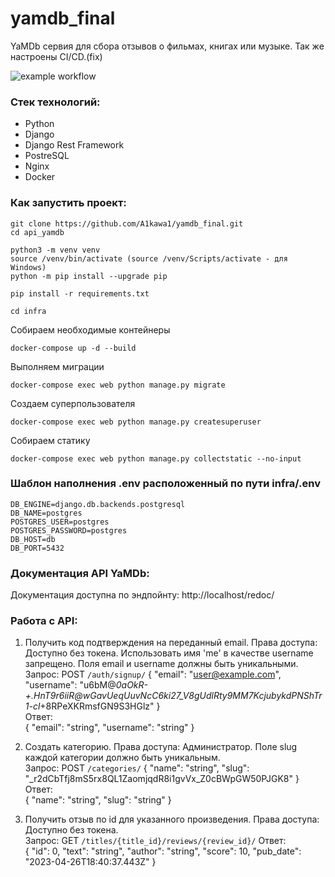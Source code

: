 # yamdb_final
YaMDb сервия для сбора отзывов о фильмах, книгах или музыке. Так же настроены CI/CD.(fix)  

![example workflow](https://github.com/A1kawa1/yamdb_final/actions/workflows/yamdb_workflow.yml/badge.svg)  

### Стек технологий:
- Python
- Django
- Django Rest Framework
- PostreSQL
- Nginx
- Docker

### Как запустить проект:

```
git clone https://github.com/A1kawa1/yamdb_final.git
cd api_yamdb
```


```
python3 -m venv venv
source /venv/bin/activate (source /venv/Scripts/activate - для Windows)
python -m pip install --upgrade pip
```


```
pip install -r requirements.txt
```


```
cd infra
```

Собираем необходимые контейнеры  
```
docker-compose up -d --build
```

Выполняем миграции  
```
docker-compose exec web python manage.py migrate
```

Создаем суперпользователя  
```
docker-compose exec web python manage.py createsuperuser
```

Cобираем статику  
```
docker-compose exec web python manage.py collectstatic --no-input
```


### Шаблон наполнения .env расположенный по пути infra/.env
```
DB_ENGINE=django.db.backends.postgresql
DB_NAME=postgres
POSTGRES_USER=postgres
POSTGRES_PASSWORD=postgres
DB_HOST=db
DB_PORT=5432
```

### Документация API YaMDb:
Документация доступна по эндпойнту: http://localhost/redoc/


### Работа с API:
1. Получить код подтверждения на переданный email. Права доступа: Доступно без токена. Использовать имя 'me' в качестве username запрещено. Поля email и username должны быть уникальными.  
Запрос: POST `/auth/signup/` 
{
  "email": "user@example.com",
  "username": "u6bM@_0aOkR-+.HnT9r6iiR@wGavUeqUuvNcC6ki27_V8gUdlRty9MM7KcjubykdPNShTr1-cl_+8RPeXKRmsfGN9S3HGlz"
}  
Ответ:  
{
  "email": "string",
  "username": "string"
}  

2. Создать категорию. Права доступа: Администратор. Поле slug каждой категории должно быть уникальным.  
Запрос: POST `/categories/` 
{
  "name": "string",
  "slug": "_r2dCbTfj8mS5rx8QL1ZaomjqdR8i1gvVx_Z0cBWpGW50PJGK8"
}
Ответ:  
{
  "name": "string",
  "slug": "string"
}  

3. Получить отзыв по id для указанного произведения. Права доступа: Доступно без токена.  
Запрос: GET `/titles/{title_id}/reviews/{review_id}/` 
Ответ:  
{
  "id": 0,
  "text": "string",
  "author": "string",
  "score": 10,
  "pub_date": "2023-04-26T18:40:37.443Z"
}